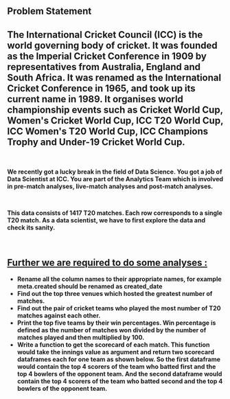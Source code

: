 ## <b>Problem Statement <br>
## <b> The International Cricket Council (ICC) is the world governing body of cricket. It was founded as the Imperial Cricket Conference in 1909 by representatives from Australia, England and South Africa. It was renamed as the International Cricket Conference in 1965, and took up its current name in 1989. It organises world championship events such as Cricket World Cup, Women's Cricket World Cup, ICC T20 World Cup, ICC Women's T20 World Cup, ICC Champions Trophy and Under-19 Cricket World Cup.</b>

<br>

<b> We recently got a lucky break in the field of Data Science. You got a job of Data Scientist at ICC. You are part of the Analytics Team which is involved in pre-match analyses, live-match analyses and post-match analyses. </b>

<br>

<b>This data consists of 1417 T20 matches. Each row corresponds to a single T20 match. As a data scientist, we have to first explore the data and check its sanity. </b>

<br>

## <u><b>Further we are required to do some analyses :</b></u>
*  Rename all the column names to their appropriate names, for example meta.created should be renamed as created_date
*  Find out the top three venues which hosted the greatest number of matches.
*  Find out the pair of cricket teams who played the most number of T20 matches against each other.
*  Print the top five teams by their win percentages. Win percentage is defined as the number of matches won divided by the number of matches played and then multiplied by 100.
*  Write a function to get the scorecard of each match. This function would take the innings value as argument and return two scorecard dataframes each for one team as shown below. So the first dataframe would contain the top 4 scorers of the team who batted first and the top 4 bowlers of the opponent team. And the second dataframe would contain the top 4 scorers of the team who batted second and the top 4 bowlers of the opponent team.
